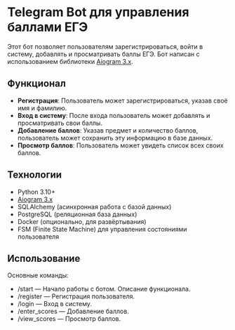 # Telegram Bot для управления баллами ЕГЭ

Этот бот позволяет пользователям зарегистрироваться, войти в систему, добавлять и просматривать баллы ЕГЭ. Бот написан с использованием библиотеки [Aiogram 3.x](https://docs.aiogram.dev/).

## Функционал

- **Регистрация**: Пользователь может зарегистрироваться, указав своё имя и фамилию.
- **Вход в систему**: После входа пользователь может добавлять и просматривать свои баллы.
- **Добавление баллов**: Указав предмет и количество баллов, пользователь может сохранить эту информацию в базе данных.
- **Просмотр баллов**: Пользователь может увидеть список всех своих баллов.

## Технологии

- Python 3.10+
- [Aiogram 3.x](https://docs.aiogram.dev/)
- SQLAlchemy (асинхронная работа с базой данных)
- PostgreSQL (реляционная база данных)
- Docker (опционально, для развёртывания)
- FSM (Finite State Machine) для управления состояниями пользователя

## Использование

Основные команды:
- /start — Начало работы с ботом. Описание функционала.
- /register — Регистрация пользователя.
- /login — Вход в систему.
- /enter_scores — Добавление баллов.
- /view_scores — Просмотр баллов.